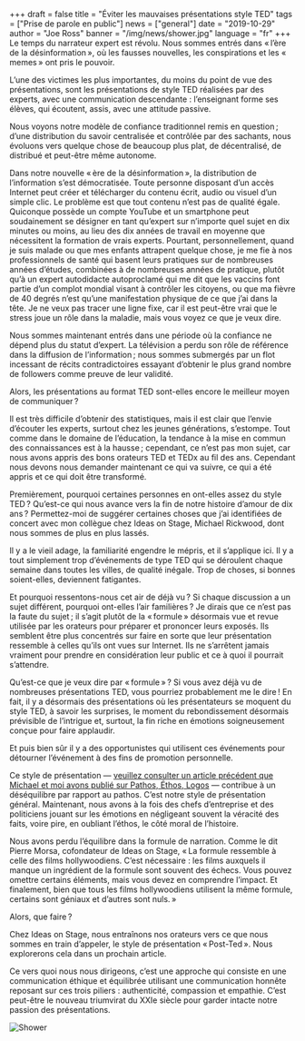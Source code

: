 +++
draft = false
title = "Éviter les mauvaises présentations style TED"
tags = ["Prise de parole en public"]
news = ["general"]
date = "2019-10-29"
author = "Joe Ross"
banner = "/img/news/shower.jpg"
language = "fr"
+++
Le temps du narrateur expert est révolu. Nous sommes entrés dans « l’ère de la désinformation », où les fausses nouvelles, les conspirations et les « memes » ont pris le pouvoir.

L’une des victimes les plus importantes, du moins du point de vue des présentations, sont les présentations de style TED réalisées par des experts, avec une communication descendante : l’enseignant forme ses élèves, qui écoutent, assis, avec une attitude passive.

Nous voyons notre modèle de confiance traditionnel remis en question ; d’une distribution du savoir centralisée et contrôlée par des sachants, nous évoluons vers quelque chose de beaucoup plus plat, de décentralisé, de distribué et peut-être même autonome.

Dans notre nouvelle « ère de la désinformation », la distribution de l’information s’est démocratisée. Toute personne disposant d’un accès Internet peut créer et télécharger du contenu écrit, audio ou visuel d’un simple clic. Le problème est que tout contenu n’est pas de qualité égale. Quiconque possède un compte YouTube et un smartphone peut soudainement se désigner en tant qu’expert sur n’importe quel sujet en dix minutes ou moins, au lieu des dix années de travail en moyenne que nécessitent la formation de vrais experts. Pourtant, personnellement, quand je suis malade ou que mes enfants attrapent quelque chose, je me fie à nos professionnels de santé qui basent leurs pratiques sur de nombreuses années d’études, combinées à de nombreuses années de pratique, plutôt qu’à un expert autodidacte autoproclamé qui me dit que les vaccins font partie d’un complot mondial visant à contrôler les citoyens, ou que ma fièvre de 40 degrés n’est qu’une manifestation physique de ce que j’ai dans la tête. Je ne veux pas tracer une ligne fixe, car il est peut-être vrai que le stress joue un rôle dans la maladie, mais vous voyez ce que je veux dire.

Nous sommes maintenant entrés dans une période où la confiance ne dépend plus du statut d’expert. La télévision a perdu son rôle de référence dans la diffusion de l’information ; nous sommes submergés par un flot incessant de récits contradictoires essayant d’obtenir le plus grand nombre de followers comme preuve de leur validité.

Alors, les présentations au format TED sont-elles encore le meilleur moyen de communiquer ?

Il est très difficile d’obtenir des statistiques, mais il est clair que l’envie d’écouter les experts, surtout chez les jeunes générations, s’estompe. Tout comme dans le domaine de l’éducation, la tendance à la mise en commun des connaissances est à la hausse ; cependant, ce n’est pas mon sujet, car nous avons appris des bons orateurs TED et TEDx au fil des ans. Cependant nous devons nous demander maintenant ce qui va suivre, ce qui a été appris et ce qui doit être transformé.

Premièrement, pourquoi certaines personnes en ont-elles assez du style TED ? Qu’est-ce qui nous avance vers la fin de notre histoire d’amour de dix ans ? Permettez-moi de suggérer certaines choses que j’ai identifiées de concert avec mon collègue chez Ideas on Stage, Michael Rickwood, dont nous sommes de plus en plus lassés.

Il y a le vieil adage, la familiarité engendre le mépris, et il s’applique ici. Il y a tout simplement trop d’événements de type TED qui se déroulent chaque semaine dans toutes les villes, de qualité inégale. Trop de choses, si bonnes soient-elles, deviennent fatigantes.

Et pourquoi ressentons-nous cet air de déjà vu ? Si chaque discussion a un sujet différent, pourquoi ont-elles l’air familières ? Je dirais que ce n’est pas la faute du sujet ; il s’agit plutôt de la « formule » désormais vue et revue utilisée par les orateurs pour préparer et prononcer leurs exposés. Ils semblent être plus concentrés sur faire en sorte que leur présentation ressemble à celles qu’ils ont vues sur Internet. Ils ne s’arrêtent jamais vraiment pour prendre en considération leur public et ce à quoi il pourrait s’attendre.

Qu’est-ce que je veux dire par « formule » ? Si vous avez déjà vu de nombreuses présentations TED, vous pourriez probablement me le dire ! En fait, il y a désormais des présentations où les présentateurs se moquent du style TED, à savoir les surprises, le moment du rebondissement désormais prévisible de l’intrigue et, surtout, la fin riche en émotions soigneusement conçue pour faire applaudir.

Et puis bien sûr il y a des opportunistes qui utilisent ces événements pour détourner l’événement à des fins de promotion personnelle.

Ce style de présentation — [veuillez consulter un article précédent que Michael et moi avons publié sur Pathos, Éthos, Logos](/news/2019/09/09/2019-09-09-le-triangle-du-leadership/) — contribue à un déséquilibre par rapport au pathos. C’est notre style de présentation général. Maintenant, nous avons à la fois des chefs d’entreprise et des politiciens jouant sur les émotions en négligeant souvent la véracité des faits, voire pire, en oubliant l’éthos, le côté moral de l’histoire.

Nous avons perdu l’équilibre dans la formule de narration. Comme le dit Pierre Morsa, cofondateur de Ideas on Stage, « La formule ressemble à celle des films hollywoodiens. C’est nécessaire : les films auxquels il manque un ingrédient de la formule sont souvent des échecs. Vous pouvez omettre certains éléments, mais vous devez en comprendre l’impact. Et finalement, bien que tous les films hollywoodiens utilisent la même formule, certains sont géniaux et d’autres sont nuls. »

Alors, que faire ?

Chez Ideas on Stage, nous entraînons nos orateurs vers ce que nous sommes en train d’appeler, le style de présentation « Post-Ted ». Nous explorerons cela dans un prochain article.

Ce vers quoi nous nous dirigeons, c’est une approche qui consiste en une communication éthique et équilibrée utilisant une communication honnête reposant sur ces trois piliers : authenticité, compassion et empathie. C’est peut-être le nouveau triumvirat du XXIe siècle pour garder intacte notre passion des présentations.

![Shower](/img/news/shower.jpg)